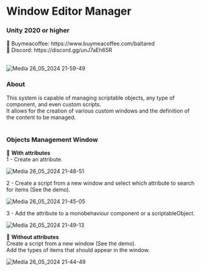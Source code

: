 <h1>Window Editor Manager</h1>
<h3>Unity 2020 or higher</h3>
📌 Buymeacoffee: https://www.buymeacoffee.com/baltared <br>
📌 Discord: https://discord.gg/unJ7aEh65R<br><br>

![Media 26_05_2024 21-59-49](https://github.com/SamuelSatiroDev/WindowManager/assets/107225086/0ff65e9f-7084-40c9-8d54-74b4af010274)

<h3>About</h3>
This system is capable of managing scriptable objects, any type of component, and even custom scripts. <br>
It allows for the creation of various custom windows and the definition of the content to be managed.
<br>
<br>
<h3>Objects Management Window</h3>
🔹 <b>With attributes</b><br>
1 - Create an attribute.

![Media 26_05_2024 21-48-51](https://github.com/SamuelSatiroDev/WindowManager/assets/107225086/fca00233-2fdf-4eb8-9ada-307ecf506279)

2 - Create a script from a new window and select which attribute to search for items (See the demo).

![Media 26_05_2024 21-45-05](https://github.com/SamuelSatiroDev/WindowManager/assets/107225086/5ab456e5-8b7f-4a5c-8a2c-9744a7ae8748)

3 - Add the attribute to a monobehaviour component or a scriptableObject.

![Media 26_05_2024 21-49-13](https://github.com/SamuelSatiroDev/WindowManager/assets/107225086/c66dc55f-be0c-49f5-9b65-cc7a3292730b)

🔹 <b>Without attributes</b><br>
Create a script from a new window (See the demo). <br>
Add the types of items that should appear in the window.

![Media 26_05_2024 21-44-49](https://github.com/SamuelSatiroDev/WindowManager/assets/107225086/8abff5ff-962e-4682-83a1-2ddf94bce55e)

